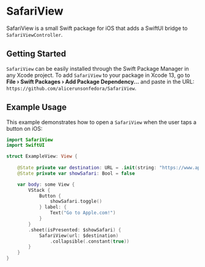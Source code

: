 # SafariView

SafariView is a small Swift package for iOS that adds a SwiftUI bridge to `SafariViewController`.

## Getting Started

`SafariView` can be easily installed through the Swift Package Manager in any Xcode project. To add `SafariView` to your
package in Xcode 13, go to **File › Swift Packages › Add Package Dependency...** and paste in the URL:
`https://github.com/alicerunsonfedora/SafariView`.


## Example Usage

This example demonstrates how to open a `SafariView` when the user taps a button on iOS:

```swift
import SafariView
import SwiftUI

struct ExampleView: View {
    
    @State private var destination: URL = .init(string: "https://www.apple.com")
    @State private var showSafari: Bool = false

    var body: some View {
        VStack {
            Button {
                showSafari.toggle()
            } label: {
                Text("Go to Apple.com!")
            }
        }
        .sheet(isPresented: $showSafari) {
            SafariView(url: $destination)
                .collapsible(.constant(true))
        }
    }
}
```
